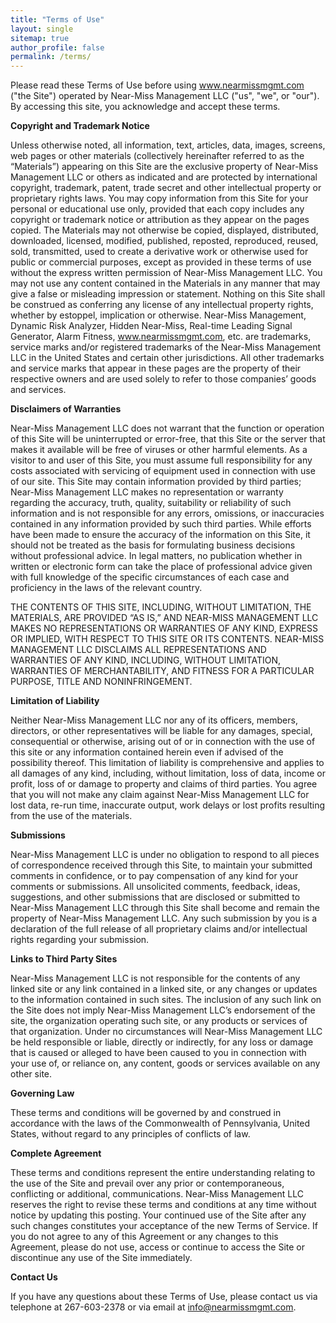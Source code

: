 ```yaml
---
title: "Terms of Use"
layout: single
sitemap: true
author_profile: false
permalink: /terms/
---
```


Please read these Terms of Use before using www.nearmissmgmt.com ("the Site") operated by Near-Miss Management LLC ("us", "we", or "our").  By accessing this site, you acknowledge and accept these terms.

**Copyright and Trademark Notice**

Unless otherwise noted, all information, text, articles, data, images, screens, web pages or other materials (collectively hereinafter referred to as the “Materials”) appearing on this Site are the exclusive property of Near-Miss Management LLC or others as indicated and are protected by international copyright, trademark, patent, trade secret and other intellectual property or proprietary rights laws. You may copy information from this Site for your personal or educational use only, provided that each copy includes any copyright or trademark notice or attribution as they appear on the pages copied. The Materials may not otherwise be copied, displayed, distributed, downloaded, licensed, modified, published, reposted, reproduced, reused, sold, transmitted, used to create a derivative work or otherwise used for public or commercial purposes, except as provided in these terms of use without the express written permission of Near-Miss Management LLC. You may not use any content contained in the Materials in any manner that may give a false or misleading impression or statement. Nothing on this Site shall be construed as conferring any license of any intellectual property rights, whether by estoppel, implication or otherwise. Near-Miss Management, Dynamic Risk Analyzer, Hidden Near-Miss, Real-time Leading Signal Generator, Alarm Fitness, www.nearmissmgmt.com, etc. are trademarks, service marks and/or registered trademarks of the Near-Miss Management LLC in the United States and certain other jurisdictions. All other trademarks and service marks that appear in these pages are the property of their respective owners and are used solely to refer to those companies’ goods and services.

**Disclaimers of Warranties**

Near-Miss Management LLC does not warrant that the function or operation of this Site will be uninterrupted or error-free, that this Site or the server that makes it available will be free of viruses or other harmful elements. As a visitor to and user of this Site, you must assume full responsibility for any costs associated with servicing of equipment used in connection with use of our site.
This Site may contain information provided by third parties; Near-Miss Management LLC makes no representation or warranty regarding the accuracy, truth, quality, suitability or reliability of such information and is not responsible for any errors, omissions, or inaccuracies contained in any information provided by such third parties. While efforts have been made to ensure the accuracy of the information on this Site, it should not be treated as the basis for formulating business decisions without professional advice. In legal matters, no publication whether in written or electronic form can take the place of professional advice given with full knowledge of the specific circumstances of each case and proficiency in the laws of the relevant country.

THE CONTENTS OF THIS SITE, INCLUDING, WITHOUT LIMITATION, THE MATERIALS, ARE PROVIDED “AS IS,” AND NEAR-MISS MANAGEMENT LLC MAKES NO REPRESENTATIONS OR WARRANTIES OF ANY KIND, EXPRESS OR IMPLIED, WITH RESPECT TO THIS SITE OR ITS CONTENTS. NEAR-MISS MANAGEMENT LLC DISCLAIMS ALL REPRESENTATIONS AND WARRANTIES OF ANY KIND, INCLUDING, WITHOUT LIMITATION, WARRANTIES OF MERCHANTABILITY, AND FITNESS FOR A PARTICULAR PURPOSE, TITLE AND NONINFRINGEMENT.


**Limitation of Liability**

Neither Near-Miss Management LLC nor any of its officers, members, directors, or other representatives will be liable for any damages, special, consequential or otherwise, arising out of or in connection with the use of this site or any information contained herein even if advised of the possibility thereof. This limitation of liability is comprehensive and applies to all damages of any kind, including, without limitation, loss of data, income or profit, loss of or damage to property and claims of third parties. You agree that you will not make any claim against Near-Miss Management LLC for lost data, re-run time, inaccurate output, work delays or lost profits resulting from the use of the materials. 

**Submissions**

Near-Miss Management LLC is under no obligation to respond to all pieces of correspondence received through this Site, to maintain your submitted comments in confidence, or to pay compensation of any kind for your comments or submissions. All unsolicited comments, feedback, ideas, suggestions, and other submissions that are disclosed or submitted to Near-Miss Management LLC through this Site shall become and remain the property of Near-Miss Management LLC. Any such submission by you is a declaration of the full release of all proprietary claims and/or intellectual rights regarding your submission.

**Links to Third Party Sites**

Near-Miss Management LLC is not responsible for the contents of any linked site or any link contained in a linked site, or any changes or updates to the information contained in such sites. The inclusion of any such link on the Site does not imply Near-Miss Management LLC’s endorsement of the site, the organization operating such site, or any products or services of that organization. Under no circumstances will Near-Miss Management LLC be held responsible or liable, directly or indirectly, for any loss or damage that is caused or alleged to have been caused to you in connection with your use of, or reliance on, any content, goods or services available on any other site.

**Governing Law**

These terms and conditions will be governed by and construed in accordance with the laws of the Commonwealth of Pennsylvania, United States, without regard to any principles of conflicts of law. 


**Complete Agreement**

These terms and conditions represent the entire understanding relating to the use of the Site and prevail over any prior or contemporaneous, conflicting or additional, communications. Near-Miss Management LLC reserves the right to revise these terms and conditions at any time without notice by updating this posting. Your continued use of the Site after any such changes constitutes your acceptance of the new Terms of Service. If you do not agree to any of this Agreement or any changes to this Agreement, please do not use, access or continue to access the Site or discontinue any use of the Site immediately.

**Contact Us**

If you have any questions about these Terms of Use, please contact us via telephone at 267-603-2378 or via email at info@nearmissmgmt.com.
